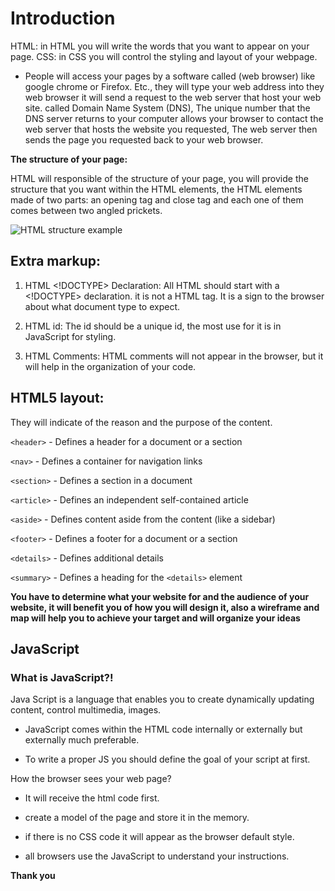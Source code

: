 # Introduction

HTML: in HTML you will write the words that you want to appear on your page.
CSS: in CSS you will control the styling and layout of your webpage.

* People will access your pages by a software called (web browser) like google chrome or Firefox. Etc., they will type your web address into they web browser it will send a request to the web server that host your web site. called Domain Name System (DNS), The unique number that the DNS server returns to your computer allows your browser to contact the web server that hosts the website you requested, The web server then sends the page you requested back to your web browser.

**The structure of your page:**

HTML will responsible of the structure of your page, you will provide the structure that you want within the HTML elements, the HTML elements made of two parts: an opening tag and close tag and each one of them comes between two angled prickets.

![HTML structure example](https://4.bp.blogspot.com/-Lz10di53joM/Vae78dqUidI/AAAAAAAADXw/5CMPRLKAI7s/s280/html-structure.png)

## Extra markup:

1.	HTML <!DOCTYPE> Declaration: All HTML should start with a <!DOCTYPE> declaration. it is not a HTML tag. It is a sign to the browser about what document type to expect.

2.	HTML id: The id should be a unique id, the most use for it is in JavaScript for styling.

3.	HTML Comments: HTML comments will not appear in the browser, but it will help in the organization of your code.

## HTML5 layout:

They will indicate of the reason and the purpose of the content.

`<header>` - Defines a header for a document or a section

`<nav>` - Defines a container for navigation links

`<section>` - Defines a section in a document

`<article>` - Defines an independent self-contained article

`<aside>` - Defines content aside from the content (like a sidebar)

`<footer>` - Defines a footer for a document or a section

`<details>` - Defines additional details

`<summary>` - Defines a heading for the `<details>` element

__You have to determine what your website for and the audience of your website, it will benefit you of how you will design it, also a wireframe and map will help you to achieve your target and will organize your ideas__

## JavaScript

### What is JavaScript?!

Java Script is a language that enables you to create dynamically updating content, control multimedia, images.

* 	JavaScript comes within the HTML code internally or externally but externally much preferable.

*	To write a proper JS you should define the goal of your script at first.

 How the browser sees your web page?

*	It will receive the html code first.

*	create a model of the page and store it in the memory.

*	if there is no CSS code it will appear as the browser default style.

*	all browsers use the JavaScript to understand your instructions.

__**Thank you**__





